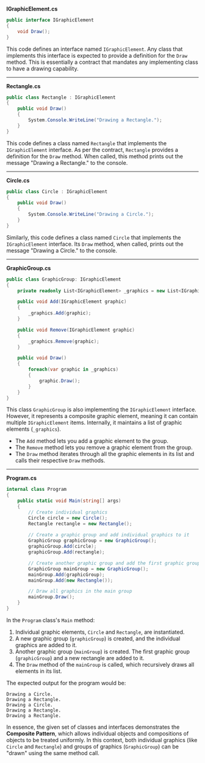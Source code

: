 
**IGraphicElement.cs**
```csharp
public interface IGraphicElement
{
    void Draw();
}
```

This code defines an interface named `IGraphicElement`. Any class that implements this interface is expected to provide a definition for the `Draw` method. This is essentially a contract that mandates any implementing class to have a drawing capability.

---

**Rectangle.cs**
```csharp
public class Rectangle : IGraphicElement
{
    public void Draw()
    {
        System.Console.WriteLine("Drawing a Rectangle.");
    }
}
```

This code defines a class named `Rectangle` that implements the `IGraphicElement` interface. As per the contract, `Rectangle` provides a definition for the `Draw` method. When called, this method prints out the message "Drawing a Rectangle." to the console.

---

**Circle.cs**
```csharp
public class Circle : IGraphicElement
{
    public void Draw()
    {
        System.Console.WriteLine("Drawing a Circle.");
    }
}
```

Similarly, this code defines a class named `Circle` that implements the `IGraphicElement` interface. Its `Draw` method, when called, prints out the message "Drawing a Circle." to the console.

---

**GraphicGroup.cs**
```csharp
public class GraphicGroup: IGraphicElement
{
    private readonly List<IGraphicElement> _graphics = new List<IGraphicElement>();

    public void Add(IGraphicElement graphic)
    {
        _graphics.Add(graphic);
    }

    public void Remove(IGraphicElement graphic)
    {
        _graphics.Remove(graphic);
    }

    public void Draw()
    {
        foreach(var graphic in _graphics)
        {
            graphic.Draw();
        }
    }
}
```

This class `GraphicGroup` is also implementing the `IGraphicElement` interface. However, it represents a composite graphic element, meaning it can contain multiple `IGraphicElement` items. Internally, it maintains a list of graphic elements (`_graphics`).

- The `Add` method lets you add a graphic element to the group.
- The `Remove` method lets you remove a graphic element from the group.
- The `Draw` method iterates through all the graphic elements in its list and calls their respective `Draw` methods.

---

**Program.cs**
```csharp
internal class Program
{
    public static void Main(string[] args)
    {
        // Create individual graphics
        Circle circle = new Circle();
        Rectangle rectangle = new Rectangle();
            
        // Create a graphic group and add individual graphics to it
        GraphicGroup graphicGroup = new GraphicGroup();
        graphicGroup.Add(circle);
        graphicGroup.Add(rectangle);

        // Create another graphic group and add the first graphic group to it
        GraphicGroup mainGroup = new GraphicGroup();
        mainGroup.Add(graphicGroup);
        mainGroup.Add(new Rectangle());

        // Draw all graphics in the main group
        mainGroup.Draw();
    }
}
```

In the `Program` class's `Main` method:

1. Individual graphic elements, `Circle` and `Rectangle`, are instantiated.
2. A new graphic group (`graphicGroup`) is created, and the individual graphics are added to it.
3. Another graphic group (`mainGroup`) is created. The first graphic group (`graphicGroup`) and a new rectangle are added to it.
4. The `Draw` method of the `mainGroup` is called, which recursively draws all elements in its list.

The expected output for the program would be:
```
Drawing a Circle.
Drawing a Rectangle.
Drawing a Circle.
Drawing a Rectangle.
Drawing a Rectangle.
```

In essence, the given set of classes and interfaces demonstrates the **Composite Pattern**, which allows individual objects and compositions of objects to be treated uniformly. In this context, both individual graphics (like `Circle` and `Rectangle`) and groups of graphics (`GraphicGroup`) can be "drawn" using the same method call.
